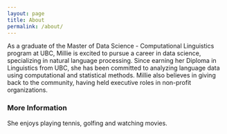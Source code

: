 ```yaml
---
layout: page
title: About
permalink: /about/
---
```


 As a graduate of the Master of Data Science - Computational Linguistics program at UBC, Millie is excited to pursue a career in data science, specializing in natural language processing. Since earning her Diploma in Linguistics from UBC, she has been committed to analyzing language data using computational and statistical methods. Millie also believes in giving back to the community, having held executive roles in non-profit organizations. 

### More Information

She enjoys playing tennis, golfing and watching movies.